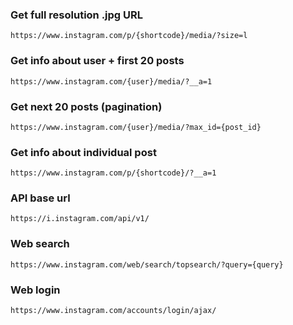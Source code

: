 ### Get full resolution .jpg URL
`https://www.instagram.com/p/{shortcode}/media/?size=l`  

### Get info about user + first 20 posts
`https://www.instagram.com/{user}/media/?__a=1`  

### Get next 20 posts (pagination)
`https://www.instagram.com/{user}/media/?max_id={post_id}`  

### Get info about individual post
`https://www.instagram.com/p/{shortcode}/?__a=1`  

### API base url
`https://i.instagram.com/api/v1/`  

### Web search
`https://www.instagram.com/web/search/topsearch/?query={query}`  

### Web login
`https://www.instagram.com/accounts/login/ajax/`  